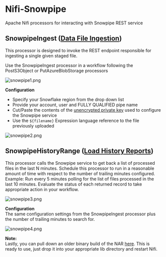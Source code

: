 # Nifi-Snowpipe
Apache Nifi processors for interacting with Snowpipe REST service


## SnowpipeIngest ([Data File Ingestion](https://docs.snowflake.net/manuals/user-guide/data-load-snowpipe-rest-apis.html#snowpipe-rest-api))
This processor is designed to invoke the REST endpoint responsible for ingesting a single given staged file. 

Use the SnowpipeIngest processor in a workflow following the PostS3Object or PutAzureBlobStorage processors

![snowpipe1.png](https://github.com/rtempleton/Nifi-Snowpipe/blob/master/img/snowpipe1.png)

**Configuration**</br>
- Specify your Snowflake region from the drop down list
- Provide your account, user and FULLY QUALIFIED pipe name
- Cut/Paste the contents of the [unencrypted private key](https://docs.snowflake.net/manuals/user-guide/data-load-snowpipe-rest-gs.html#using-key-pair-authentication) used to configure the Snowpipe service
- Use the `${filename}` Expression language reference to the file previously uploaded

![snowpipe2.png](https://github.com/rtempleton/Nifi-Snowpipe/blob/master/img/snowpipe2.png)

## SnowpipeHistoryRange ([Load History Reports](https://docs.snowflake.net/manuals/user-guide/data-load-snowpipe-rest-apis.html#endpoint-loadhistoryscan))
This processor calls the Snowpipe service to get back a list of processed files in the last N minutes. Schedule this processor to run in a reasonable amount of time with respect to the number of trailing minutes configured. Example: Run every 5 minutes polling for the list of files processed in the last 10 minutes. Evaluate the status of each returned record to take appropriate action in your workflow.

![snowpipe3.png](https://github.com/rtempleton/Nifi-Snowpipe/blob/master/img/snowpipe3.png)

**Configuration**</br>
The same configuration settings from the SnowpipeIngest processor plus the number of trailing minutes to search for.  

![snowpipe4.png](https://github.com/rtempleton/Nifi-Snowpipe/blob/master/img/snowpipe4.png)

**Note:** </br>
Lastly, you can pull down an older binary build of the NAR [here](https://www.dropbox.com/s/nnw52xecmxim5s9/nifi-Snowpipe-nar-1.0-SNAPSHOT.nar?dl=0). This is ready to use, just drop it into your appropriate lib directory and restart Nifi.

